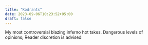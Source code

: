 ```yaml
---
title: "Kodrants"
date: 2023-09-06T10:23:52+05:00
draft: false
---
```


My most controversial blazing inferno hot takes. Dangerous levels of opinions; Reader discretion is advised
